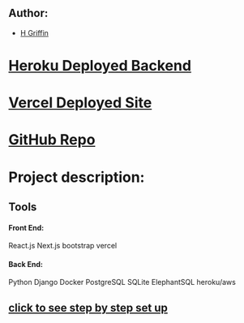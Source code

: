 
## Author:
- [H Griffin](https://github.com/h-griffin)

# [Heroku Deployed Backend]()
# [Vercel Deployed Site]()
# [GitHub Repo](https://github.com/h-griffin/drf-auth-blog)


# Project description: 


## Tools
#### Front End: 
React.js
Next.js
bootstrap
vercel

#### Back End:
Python
Django
Docker
PostgreSQL
SQLite
ElephantSQL
heroku/aws


## [click to see step by step set up](steps.md)





